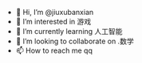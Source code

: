 - 👋 Hi, I’m @jiuxubanxian
- 👀 I’m interested in 游戏
- 🌱 I’m currently learning 人工智能
- 💞️ I’m looking to collaborate on .数学
- 📫 How to reach me qq

<!---
jiuxubanxian/jiuxubanxian is a ✨ special ✨ repository because its `README.md` (this file) appears on your GitHub profile.
You can click the Preview link to take a look at your changes.
--->
